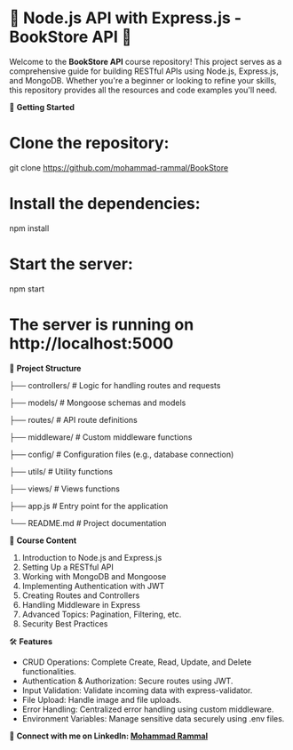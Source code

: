 # 🖤 Node.js API with Express.js - BookStore API 🖤

Welcome to the **BookStore API** course repository! This project serves as a comprehensive guide for building RESTful APIs using Node.js, Express.js, and MongoDB. Whether you're a beginner or looking to refine your skills, this repository provides all the resources and code examples you'll need.

🚀 **Getting Started**

# Clone the repository:
git clone https://github.com/mohammad-rammal/BookStore

# Install the dependencies:
npm install

# Start the server:
npm start

# The server is running on http://localhost:5000

📂 **Project Structure**


├── controllers/        # Logic for handling routes and requests

├── models/             # Mongoose schemas and models

├── routes/             # API route definitions

├── middleware/         # Custom middleware functions

├── config/             # Configuration files (e.g., database connection)

├── utils/              # Utility functions

├── views/              # Views functions

├── app.js           # Entry point for the application

└── README.md           # Project documentation


🧠 **Course Content**

01. Introduction to Node.js and Express.js
02. Setting Up a RESTful API
03. Working with MongoDB and Mongoose
04. Implementing Authentication with JWT
05. Creating Routes and Controllers
06. Handling Middleware in Express
07. Advanced Topics: Pagination, Filtering, etc.
08. Security Best Practices

🛠 **Features**

- CRUD Operations: Complete Create, Read, Update, and Delete functionalities.
- Authentication & Authorization: Secure routes using JWT.
- Input Validation: Validate incoming data with express-validator.
- File Upload: Handle image and file uploads.
- Error Handling: Centralized error handling using custom middleware.
- Environment Variables: Manage sensitive data securely using .env files.

🔗 **Connect with me on LinkedIn: [Mohammad Rammal](https://www.linkedin.com/in/mohammad-rammal/)**
